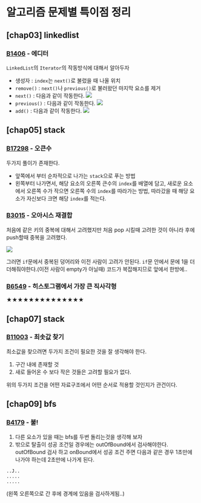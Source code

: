 # 알고리즘 문제별 특이점 정리

## [chap03] linkedlist

### [B1406](https://www.acmicpc.net/problem/1406) - 에디터

`LinkedList`의 `Iterator`의 작동방식에 대해서 알아두자

- 생성자 : `index`는 `next()`로 불렀을 때 나올 위치
- `remove()` : `next()`나 `previous()`로 불러왔던 마지막 요소를 제거
- `next()` :  다음과 같이 작동한다.
  ![](https://i.imgur.com/nevyeLP.png)
- `previous()` : 다음과 같이 작동한다.
  ![](https://i.imgur.com/RSeEirh.png)
- `add()` : 다음과 같이 작동한다.
  ![](https://i.imgur.com/YGeJ7x0.png)

## [chap05] stack

### [B17298](https://www.acmicpc.net/problem/17298) - 오큰수

두가지 풀이가 존재한다.

- 앞쪽에서 부터 순차적으로 나가는 `stack`으로 푸는 방법
- 왼쪽부터 나가면서, 해당 요소의 오른쪽 큰수의 `index`를 배열에 담고, 새로운 요소에서 오른쪽 수가 작으면 오른쪽 수의 `index`를 따라가는 방법, 따라갔을 때 해당 요소가 자신보다 크면
  해당 `index`를
  적는다.

### [B3015](https://www.acmicpc.net/problem/3015) - 오아시스 재결합

처음에 같은 키의 중복에 대해서 고려했지만 처음 pop 시킬때 고려한 것이 아니라 후에 push할때 중복을 고려했다.

![](https://i.imgur.com/YqzPeag.png)

그러면 `if`문에서 중복된 덩어리와 이전 사람이 고려가 안된다. `if`문 안에서 문에 1을 더 더해줘야한다.(이전 사람이 empty가 아닐때) 코드가 복잡해지므로 앞에서 한방에..

### [B6549](https://www.acmicpc.net/problem/6549) - 히스토그램에서 가장 큰 직사각형

★★★★★★★★★★★★★★

## [chap07] stack

### [B11003](https://www.acmicpc.net/problem/11003) - 최솟값 찾기

최소값을 찾으려면 두가지 조건이 필요한 것을 잘 생각해야 한다.

1. 구간 내에 존재할 것
2. 새로 들어온 수 보다 작은 것들은 고려할 필요가 없다.

위의 두가지 조건을 어떤 자료구조에서 어떤 순서로 적용할 것인지가 관건이다.

## [chap09] bfs

### [B4179](https://www.acmicpc.net/problem/4179) - 불!

1. 다른 요소가 있을 때는 bfs를 두번 돌리는것을 생각해 보자
2. 밖으로 탈출이 성공 조건일 경우에는 outOfBound에서 검사해야한다. outOfBound 검사 하고 onBound에서 성공 조건 주면 다음과 같은 경우 1초만에 나가야 하는데 2초만에 나가게 된다.

```
..J..
.....
.....
```

(왼쪽 오른쪽으로 간 후에 경계에 있음을 검사하게됨..)

